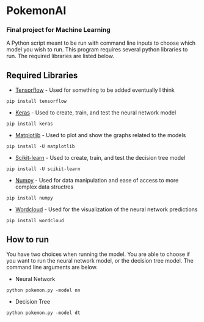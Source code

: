 # PokemonAI
### Final project for Machine Learning
A Python script meant to be run with command line inputs to choose which model you wish to run.
This program requires several python libraries to run. The required libraries are listed below.

## Required Libraries
* [Tensorflow](https://www.tensorflow.org/) - Used for something to be added eventually I think
```
pip install tensorflow
```
* [Keras](https://keras.io/) - Used to create, train, and test the neural network model
```
pip install keras
```
* [Matplotlib](https://matplotlib.org/) - Used to plot and show the graphs related to the models
```
pip install -U matplotlib
```
* [Scikit-learn](https://scikit-learn.org/stable/) - Used to create, train, and test the decision tree model
```
pip install -U scikit-learn
```
* [Numpy](https://numpy.org/) - Used for data manipulation and ease of access to more complex data structres
```
pip install numpy
```
* [Wordcloud](https://pypi.org/project/wordcloud/) - Used for the visualization of the neural network predictions
```
pip install wordcloud
```
## How to run
You have two choices when running the model. You are able to choose if you want to run
the neural network model, or the decision tree model. The command line arguments are below.

* Neural Network
```
python pokemon.py -model nn
```
* Decision Tree
```
python pokemon.py -model dt
```
